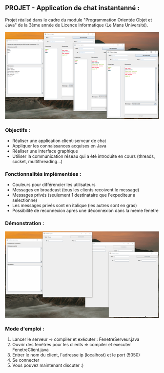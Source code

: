 ## PROJET - Application de chat instantanné :
Projet réalisé dans le cadre du module "Programmation Orientée Objet et Java" de la 3ème année de Licence Informatique (Le Mans Université).


![capture](capture.png)


### Objectifs :

* Réaliser une application client-serveur de chat
* Appliquer les connaissances acquises en Java
* Réaliser une interface graphique
* Utiliser la communication réseau qui a été introduite en cours (threads, socket, multithreading...)

### Fonctionnalités implémentées :

* Couleurs pour différencier les utilisateurs
* Messages en broadcast (tous les clients recoivent le message)
* Messages privés (seulement 1 destinataire que l'expediteur a selectionne)
* Les messages privés sont en italique (les autres sont en gras)
* Possibilité de reconnexion apres une déconnexion dans la meme fenetre


### Démonstration :

![alt text](demo3.gif)

### Mode d'emploi :

1. Lancer le serveur => compiler et exécuter : FenetreServeur.java
2. Ouvrir des fenêtres pour les clients => compiler et executer FenetreClient.java
3. Entrer le nom du client, l'adresse ip (localhost) et le port (5050)
4. Se connecter
5. Vous pouvez maintenant discuter :)
